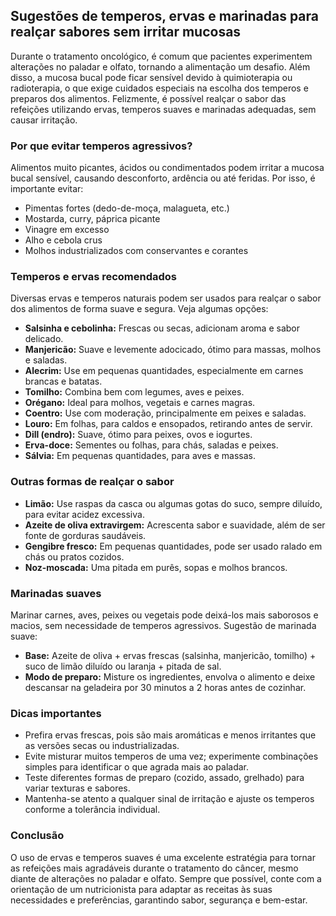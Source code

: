 
## Sugestões de temperos, ervas e marinadas para realçar sabores sem irritar mucosas

Durante o tratamento oncológico, é comum que pacientes experimentem alterações no paladar e olfato, tornando a alimentação um desafio. Além disso, a mucosa bucal pode ficar sensível devido à quimioterapia ou radioterapia, o que exige cuidados especiais na escolha dos temperos e preparos dos alimentos. Felizmente, é possível realçar o sabor das refeições utilizando ervas, temperos suaves e marinadas adequadas, sem causar irritação.

### Por que evitar temperos agressivos?

Alimentos muito picantes, ácidos ou condimentados podem irritar a mucosa bucal sensível, causando desconforto, ardência ou até feridas. Por isso, é importante evitar:

- Pimentas fortes (dedo-de-moça, malagueta, etc.)
- Mostarda, curry, páprica picante
- Vinagre em excesso
- Alho e cebola crus
- Molhos industrializados com conservantes e corantes

### Temperos e ervas recomendados

Diversas ervas e temperos naturais podem ser usados para realçar o sabor dos alimentos de forma suave e segura. Veja algumas opções:

- **Salsinha e cebolinha:** Frescas ou secas, adicionam aroma e sabor delicado.
- **Manjericão:** Suave e levemente adocicado, ótimo para massas, molhos e saladas.
- **Alecrim:** Use em pequenas quantidades, especialmente em carnes brancas e batatas.
- **Tomilho:** Combina bem com legumes, aves e peixes.
- **Orégano:** Ideal para molhos, vegetais e carnes magras.
- **Coentro:** Use com moderação, principalmente em peixes e saladas.
- **Louro:** Em folhas, para caldos e ensopados, retirando antes de servir.
- **Dill (endro):** Suave, ótimo para peixes, ovos e iogurtes.
- **Erva-doce:** Sementes ou folhas, para chás, saladas e peixes.
- **Sálvia:** Em pequenas quantidades, para aves e massas.

### Outras formas de realçar o sabor

- **Limão:** Use raspas da casca ou algumas gotas do suco, sempre diluído, para evitar acidez excessiva.
- **Azeite de oliva extravirgem:** Acrescenta sabor e suavidade, além de ser fonte de gorduras saudáveis.
- **Gengibre fresco:** Em pequenas quantidades, pode ser usado ralado em chás ou pratos cozidos.
- **Noz-moscada:** Uma pitada em purês, sopas e molhos brancos.

### Marinadas suaves

Marinar carnes, aves, peixes ou vegetais pode deixá-los mais saborosos e macios, sem necessidade de temperos agressivos. Sugestão de marinada suave:

- **Base:** Azeite de oliva + ervas frescas (salsinha, manjericão, tomilho) + suco de limão diluído ou laranja + pitada de sal.
- **Modo de preparo:** Misture os ingredientes, envolva o alimento e deixe descansar na geladeira por 30 minutos a 2 horas antes de cozinhar.

### Dicas importantes

- Prefira ervas frescas, pois são mais aromáticas e menos irritantes que as versões secas ou industrializadas.
- Evite misturar muitos temperos de uma vez; experimente combinações simples para identificar o que agrada mais ao paladar.
- Teste diferentes formas de preparo (cozido, assado, grelhado) para variar texturas e sabores.
- Mantenha-se atento a qualquer sinal de irritação e ajuste os temperos conforme a tolerância individual.

### Conclusão

O uso de ervas e temperos suaves é uma excelente estratégia para tornar as refeições mais agradáveis durante o tratamento do câncer, mesmo diante de alterações no paladar e olfato. Sempre que possível, conte com a orientação de um nutricionista para adaptar as receitas às suas necessidades e preferências, garantindo sabor, segurança e bem-estar.
```
